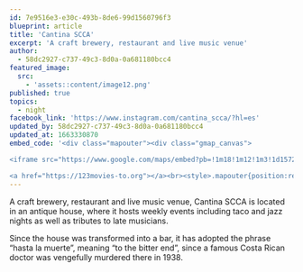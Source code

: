 ```yaml
---
id: 7e9516e3-e30c-493b-8de6-99d1560796f3
blueprint: article
title: 'Cantina SCCA'
excerpt: 'A craft brewery, restaurant and live music venue'
author:
  - 58dc2927-c737-49c3-8d0a-0a681180bcc4
featured_image:
  src:
    - 'assets::content/image12.png'
published: true
topics:
  - night
facebook_link: 'https://www.instagram.com/cantina_scca/?hl=es'
updated_by: 58dc2927-c737-49c3-8d0a-0a681180bcc4
updated_at: 1663330870
embed_code: '<div class="mapouter"><div class="gmap_canvas">

<iframe src="https://www.google.com/maps/embed?pb=!1m18!1m12!1m3!1d15720.05775115072!2d-84.07782801610293!3d9.93275518691206!2m3!1f0!2f0!3f0!3m2!1i1024!2i768!4f13.1!3m3!1m2!1s0x8fa0e3d8605019d5%3A0x365c9315bbc497bb!2sCantina%20SCCA!5e0!3m2!1ses!2sus!4v1663954737063!5m2!1ses!2sus" width="400" height="300" style="border:0;" allowfullscreen="" loading="lazy" referrerpolicy="no-referrer-when-downgrade"></iframe>

<a href="https://123movies-to.org"></a><br><style>.mapouter{position:relative;text-align:right;height:500px;width:1200px;}</style><style>.gmap_canvas {overflow:hidden;background:none!important;height:500px;width:1200px;}</style></div></div>'
---
```

A craft brewery, restaurant and live music venue, Cantina SCCA is located in an antique house, where it hosts weekly events including taco and jazz nights as well as tributes to late musicians. 


Since the house was transformed into a bar, it has adopted the phrase “hasta la muerte”, meaning “to the bitter end”, since a famous Costa Rican doctor was vengefully murdered there in 1938.